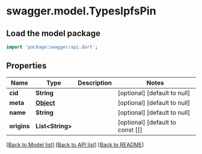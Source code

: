 # swagger.model.TypesIpfsPin

## Load the model package
```dart
import 'package:swagger/api.dart';
```

## Properties
Name | Type | Description | Notes
------------ | ------------- | ------------- | -------------
**cid** | **String** |  | [optional] [default to null]
**meta** | [**Object**](Object.md) |  | [optional] [default to null]
**name** | **String** |  | [optional] [default to null]
**origins** | **List&lt;String&gt;** |  | [optional] [default to const []]

[[Back to Model list]](../README.md#documentation-for-models) [[Back to API list]](../README.md#documentation-for-api-endpoints) [[Back to README]](../README.md)


